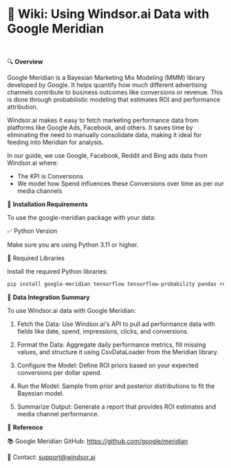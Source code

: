 <h1>📘 Wiki: Using Windsor.ai Data with Google Meridian</h1>

</br>

🔍 **Overview**

Google Meridian is a Bayesian Marketing Mix Modeling (MMM) library developed by Google. It helps quantify how much different advertising channels contribute to business outcomes like conversions or revenue. This is done through probabilistic modeling that estimates ROI and performance attribution.

Windsor.ai makes it easy to fetch marketing performance data from platforms like Google Ads, Facebook, and others. It saves time by eliminating the need to manually consolidate data, making it ideal for feeding into Meridian for analysis.

In our guide, we use Google, Facebook, Reddit and Bing ads data from Windsor.ai where:
- The KPI is Conversions
- We model how Spend influences these Conversions over time as per our media channels

🐍 **Installation Requirements**

To use the google-meridian package with your data:

✅ Python Version

Make sure you are using Python 3.11 or higher.

📆 Required Libraries

Install the required Python libraries:
```python
pip install google-meridian tensorflow tensorflow-probability pandas requests psutil
```

🔁 **Data Integration Summary**

To use Windsor.ai data with Google Meridian:

1. Fetch the Data: Use Windsor.ai's API to pull ad performance data with fields like date, spend, impressions, clicks, and conversions.

2. Format the Data: Aggregate daily performance metrics, fill missing values, and structure it using CsvDataLoader from the Meridian library.

3. Configure the Model: Define ROI priors based on your expected conversions per dollar spend.

4. Run the Model: Sample from prior and posterior distributions to fit the Bayesian model.

5. Summarize Output: Generate a report that provides ROI estimates and media channel performance.

📌 **Reference**

📚 Google Meridian GitHub: https://github.com/google/meridian

📧 Contact: support@windsor.ai

